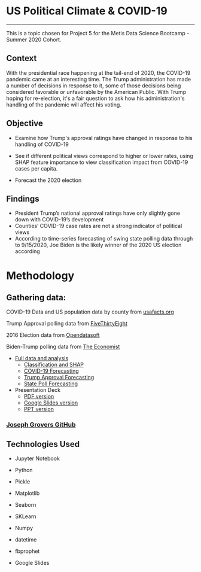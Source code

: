 # **US Political Climate & COVID-19**

---

This is a topic chosen for Project 5 for the Metis Data Science Bootcamp - Summer 2020 Cohort.

## Context

With the presidential race happening at the tail-end of 2020, the COVID-19 pandemic came at an interesting time. The Trump administration has made a number of decisions in response to it, some of those decisions being considered favorable or unfavorable by the American Public. With Trump hoping for re-election, it's a fair question to ask how his administration's handling of the pandemic will affect his voting.

## Objective

- Examine how Trump's approval ratings have changed in response to his handling of COVID-19

- See if different political views correspond to higher or lower rates, using SHAP feature importance to view classification impact from COVID-19 cases per capita.

- Forecast the 2020 election

## Findings
- President Trump’s national approval ratings have only slightly gone down with COVID-19’s development
- Counties’ COVID-19 case rates are not a strong indicator of political views
- According to time-series forecasting of swing state polling data through to 9/15/2020, Joe Biden is the likely winner of the 2020 US election according 

# Methodology

## Gathering data:


COVID-19 Data and US population data by county from [usafacts.org](https://usafacts.org/visualizations/coronavirus-covid-19-spread-map/)

Trump Approval polling data from [FiveThirtyEight](https://projects.fivethirtyeight.com/polls/)

2016 Election data from [Opendatasoft](https://public.opendatasoft.com/explore/dataset/usa-2016-presidential-election-by-county/export/?disjunctive.state)

Biden-Trump polling data from [The Economist](https://projects.economist.com/us-2020-forecast/president)


* [Full data and analysis](data_and_analysis)
  * [Classification and SHAP](data_and_analysis/Project_5_-_Classification_and_SHAP.ipynb)
  * [COVID-19 Forecasting](data_and_analysis/Project_5_-_COVID-19_Forecasting.ipynb)
  * [Trump Approval Forecasting](data_and_analysis/Project_5_-_Trump_Approval_Forecasting.ipynb)
  * [State Poll Forecasting](data_and_analysis/Project_5_-_State_Poll_Forecasting.ipynb)
* Presentation Deck
  * [PDF version](presentation/JJoseph_Grovers_-_Project_5_-_Metis_-_COVID-19's_Impact_on_the_2020_Election.pdf.zip)
  * [Google Slides version](https://docs.google.com/presentation/d/1grTQekUg5QMcgZkKwHjAaX3ndhNPCObpMhiw25rp0gQ/edit?usp=sharing)
  * [PPT version](presentation/Joseph_Grovers_-_Project_5_-_Metis_-_COVID-19's_Impact_on_the_2020_Election.pptx.zip)

### [Joseph Grovers GitHub](https://github.com/josephgrovers)

## Technologies Used

* Jupyter Notebook

* Python

* Pickle

* Matplotlib

* Seaborn

* SKLearn

* Numpy

* datetime

* fbprophet

* Google Slides